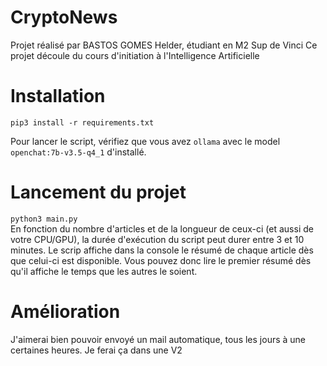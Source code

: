 # CryptoNews

Projet réalisé par BASTOS GOMES Helder, étudiant en M2 Sup de Vinci
Ce projet découle du cours d'initiation à l'Intelligence Artificielle

# Installation
<code>pip3 install -r requirements.txt</code> </br>

Pour lancer le script, vérifiez que vous avez <code>ollama</code> avec le model <code>openchat:7b-v3.5-q4_1</code> d'installé.


# Lancement du projet
<code>python3 main.py</code> </br>
En fonction du nombre d'articles et de la longueur de ceux-ci (et aussi de votre CPU/GPU), la durée d'exécution du script peut durer entre 3 et 10 minutes.
Le scrip affiche dans la console le résumé de chaque article dès que celui-ci est disponible. Vous pouvez donc lire le premier résumé dès qu'il affiche le temps que les autres le soient.


# Amélioration
J'aimerai bien pouvoir envoyé un mail automatique, tous les jours à une certaines heures. Je ferai ça dans une V2
